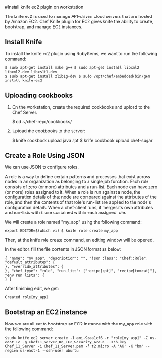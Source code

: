 #Install knife ec2 plugin on workstation

The knife ec2 is used to manage API-driven cloud servers that are hosted by Amazon EC2. Chef Knife plugin for EC2 gives knife the ability to create, bootstrap, and manage EC2 instances.

## Install Knife
To install the knife ec2 plugin using RubyGems, we want to run the following command:
```
$ sudo apt-get install make g++ $ sudo apt-get install libxml2 libxml2-dev libxslt1-dev 
$ sudo apt-get install zlib1g-dev $ sudo /opt/chef/embedded/bin/gem install knife-ec2
```
## Uploading cookbooks

1. On the workstation, create the required cookbooks and upload to the Chef Server. 
  
    $ cd ~/chef-repo/cookbooks/

2. Upload the cookbooks to the server:

    $ knife cookbook upload java apt $ knife cookbook upload chef-sugar

## Create a Role Using JSON

We can use JSON to configure roles.

A role is a way to define certain patterns and processes that exist across nodes in an organization as belonging to a single job function. Each role consists of zero (or more) attributes and a run-list. Each node can have zero (or more) roles assigned to it. When a role is run against a node, the configuration details of that node are compared against the attributes of the role, and then the contents of that role's run-list are applied to the node's configuration details. When a chef-client runs, it merges its own attributes and run-lists with those contained within each assigned role.

We will create a role named "my_app" using the following command:

    export EDITOR=$(which vi) $ knife role create my_app

Then, at the knife role create command, an editing window will be opened.

In the editor, fill the file contents in JSON format as below: 
```
{ "name": "my_app", "description": "", "json_class": "Chef::Role", "default_attributes": {
}, "override_attributes": {
}, "chef_type": "role", "run_list": ["recipe[apt]", "recipe[tomcat]"], "env_run_lists": {
} }
```

After finishing edit, we get:

    Created role[my_app]

## Bootstrap an EC2 instance

Now we are all set to bootstrap an EC2 instance with the my_app role with the following command:
```
$sudo knife ec2 server create -I ami-9eaa1cf6 -r "role[my_app]" -Z us-east-1c -g Chef11_Server_On_EC2_Security_Group --ssh-key Chef_11_Server -i Chef_11_Server.pem -f t2.micro -A 'AK' -K "bm" --region us-east-1 --ssh-user ubuntu
```
